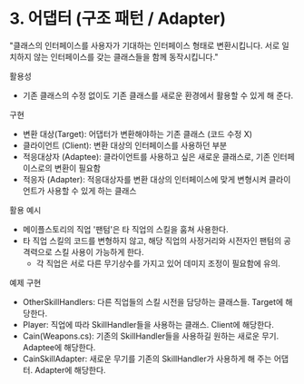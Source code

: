 # 3. 어댑터 (구조 패턴 / Adapter)

"클래스의 인터페이스를 사용자가 기대하는 인터페이스 형태로 변환시킵니다. 서로 일치하지 않는 인터페이스를 갖는 클래스들을 함께 동작시킵니다."

활용성
- 기존 클래스의 수정 없이도 기존 클래스를 새로운 환경에서 활용할 수 있게 해 준다.

구현
- 변환 대상(Target): 어댑터가 변환해야하는 기존 클래스 (코드 수정 X)
- 클라이언트 (Client): 변환 대상의 인터페이스를 사용하던 부분
- 적응대상자 (Adaptee): 클라이언트를 사용하고 싶은 새로운 클래스로, 기존 인터페이스로의 변환이 필요함
- 적응자 (Adapter): 적응대상자를 변환 대상의 인터페이스에 맞게 변형시켜 클라이언트가 사용할 수 있게 하는 클래스

활용 예시
- 메이플스토리의 직업 '팬텀'은 타 직업의 스킬을 훔쳐 사용한다.
- 타 직업 스킬의 코드를 변형하지 않고, 해당 직업의 사정거리와 시전자인 팬텀의 공격력으로 스킬 사용이 가능하게 한다.
  - 각 직업은 서로 다른 무기상수를 가지고 있어 데미지 조정이 필요함에 유의.

예제 구현
- OtherSkillHandlers: 다른 직업들의 스킬 시전을 담당하는 클래스들. Target에 해당한다.
- Player: 직업에 따라 SkillHandler들을 사용하는 클래스. Client에 해당한다.
- Cain(Weapons.cs): 기존의 SkillHandler들을 사용하길 원하는 새로운 무기. Adaptee에 해당한다.
- CainSkillAdapter: 새로운 무기를 기존의 SkillHandler가 사용하게 해 주는 어댑터. Adapter에 해당한다.
  
